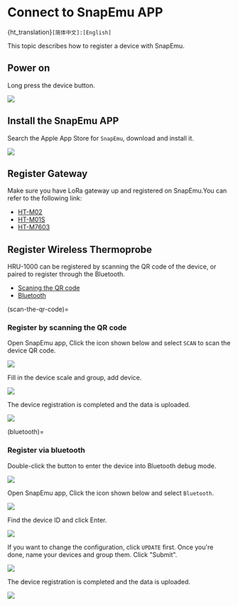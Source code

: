 # Connect to SnapEmu APP

{ht_translation}`[简体中文]:[English]`

This topic describes how to register a device with SnapEmu.

## Power on
Long press the device button.

![](img/01.png) 

## Install the SnapEmu APP
Search the Apple App Store for `SnapEmu`, download and install it.

![](img/02.jpg) 

## Register Gateway
Make sure you have LoRa gateway up and registered on SnapEmu.You can refer to the following link:

- [HT-M02](https://docs.heltec.cn/en/gateway/ht-m02_v2/connect_to_server.html#connect-to-snapemu)
- [HT-M01S](https://docs.heltec.cn/en/gateway/ht-m01s_v2/connect_to_server.html#connect-to-snapemu)
- [HT-M7603](https://docs.heltec.cn/en/gateway/ht-m7603/connect_to_server.html#connect-to-snapemu)

## Register Wireless Thermoprobe
HRU-1000 can be registered by scanning the QR code of the device, or paired to register through the Bluetooth.

- [Scaning the QR code](scan-the-qr-code)
- [Bluetooth](bluetooth)

(scan-the-qr-code)=
### Register by scanning the QR code
Open SnapEmu app, Click the icon shown below and select `SCAN` to scan the device QR code.

![](img/03.png) 

Fill in the device scale and group, add device.

![](img/04.jpg) 

The device registration is completed and the data is uploaded.

![](img/deviceAC.jpg) 

(bluetooth)=
### Register via bluetooth
Double-click the button to enter the device into Bluetooth debug mode.

![](img/BT.png) 

Open SnapEmu app, Click the icon shown below and select `Bluetooth`.

![](img/03.png)

Find the device ID and click Enter.

![](img/btlist.jpg)

If you want to change the configuration, click `UPDATE` first. Once you're done, name your devices and group them. Click "Submit".

![](img/btadd.jpg)

The device registration is completed and the data is uploaded.

![](img/deviceAC.jpg) 